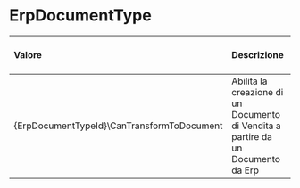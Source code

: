 # ErpDocumentType

| Valore | Descrizione | Tipo | Valori | Valore di default |
| :--- | :--- | :--- | :--- | :--- |
| {ErpDocumentTypeId}\CanTransformToDocument | Abilita la creazione di un Documento di Vendita a partire da un Documento da Erp | Boolean |  |  |

